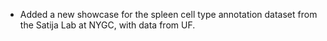- Added a new showcase for the spleen cell type annotation dataset from the Satija Lab at NYGC, with data from UF.